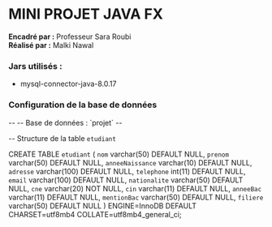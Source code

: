 <h1> MINI PROJET JAVA FX </h1>
<b>Encadré par :</b> Professeur Sara Roubi<br>
<b>Réalisé par :</b> Malki Nawal 


<h3> Jars utilisés : </h3>
<ul>
  <li>mysql-connector-java-8.0.17</li>

</ul>
<h3>Configuration de la base de données </h3>
--
-- Base de données : `projet`
--


-- Structure de la table `etudiant`


CREATE TABLE `etudiant` (
  `nom` varchar(50) DEFAULT NULL,
  `prenom` varchar(50) DEFAULT NULL,
  `anneeNaissance` varchar(10) DEFAULT NULL,
  `adresse` varchar(100) DEFAULT NULL,
  `telephone` int(11) DEFAULT NULL,
  `email` varchar(100) DEFAULT NULL,
  `nationalite` varchar(50) DEFAULT NULL,
  `cne` varchar(20) NOT NULL,
  `cin` varchar(11) DEFAULT NULL,
  `anneeBac` varchar(11) DEFAULT NULL,
  `mentionBac` varchar(50) DEFAULT NULL,
  `filiere` varchar(50) DEFAULT NULL
) ENGINE=InnoDB DEFAULT CHARSET=utf8mb4 COLLATE=utf8mb4_general_ci;


